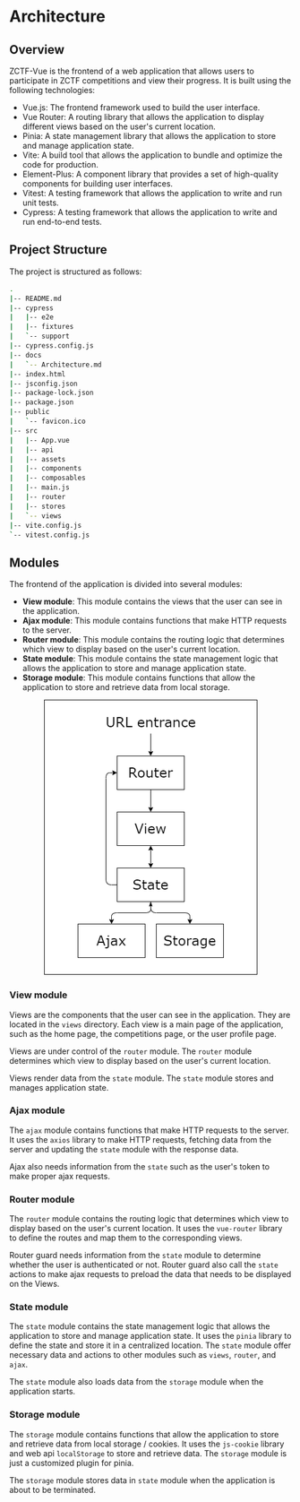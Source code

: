 # Architecture

## Overview

ZCTF-Vue is the frontend of a web application that allows users to participate in ZCTF competitions and view their progress. It is built using the following technologies:

- Vue.js: The frontend framework used to build the user interface.
- Vue Router: A routing library that allows the application to display different views based on the user's current location.
- Pinia: A state management library that allows the application to store and manage application state.
- Vite: A build tool that allows the application to bundle and optimize the code for production.
- Element-Plus: A component library that provides a set of high-quality components for building user interfaces.
- Vitest: A testing framework that allows the application to write and run unit tests.
- Cypress: A testing framework that allows the application to write and run end-to-end tests.

## Project Structure

The project is structured as follows:

```sh
.
|-- README.md
|-- cypress
|   |-- e2e
|   |-- fixtures
|   `-- support
|-- cypress.config.js
|-- docs
|   `-- Architecture.md
|-- index.html
|-- jsconfig.json
|-- package-lock.json
|-- package.json
|-- public
|   `-- favicon.ico
|-- src
|   |-- App.vue
|   |-- api
|   |-- assets
|   |-- components
|   |-- composables
|   |-- main.js
|   |-- router
|   |-- stores
|   `-- views
|-- vite.config.js
`-- vitest.config.js
```

## Modules

The frontend of the application is divided into several modules:

- **View module**: This module contains the views that the user can see in the application.
- **Ajax module**: This module contains functions that make HTTP requests to the server.
- **Router module**: This module contains the routing logic that determines which view to display based on the user's current location.
- **State module**: This module contains the state management logic that allows the application to store and manage application state.
- **Storage module**: This module contains functions that allow the application to store and retrieve data from local storage.

<center><img src="../public/modules.png"></center>

### View module

Views are the components that the user can see in the application. They are located in the `views` directory. Each view is a main page of the application, such as the home page, the competitions page, or the user profile page.

Views are under control of the `router` module. The `router` module determines which view to display based on the user's current location.

Views render data from the `state` module. The `state` module stores and manages application state.

### Ajax module

The `ajax` module contains functions that make HTTP requests to the server. It uses the `axios` library to make HTTP requests, fetching data from the server and updating the `state` module with the response data.

Ajax also needs information from the `state` such as the user's token to make proper ajax requests.

### Router module

The `router` module contains the routing logic that determines which view to display based on the user's current location. It uses the `vue-router` library to define the routes and map them to the corresponding views.

Router guard needs information from the `state` module to determine whether the user is authenticated or not. Router guard also call the `state` actions to make ajax requests to preload the data that needs to be displayed on the Views.

### State module

The `state` module contains the state management logic that allows the application to store and manage application state. It uses the `pinia` library to define the state and store it in a centralized location. The `state` module offer necessary data and actions to other modules such as `views`, `router`, and `ajax`.

The `state` module also loads data from the `storage` module when the application starts. 

### Storage module

The `storage` module contains functions that allow the application to store and retrieve data from local storage / cookies. It uses the `js-cookie` library and web api `localStorage` to store and retrieve data. The `storage` module is just a customized plugin for pinia.

The `storage` module stores data in `state` module when the application is about to be terminated.
